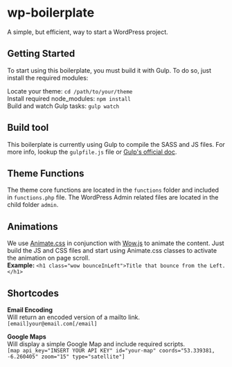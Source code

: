 # wp-boilerplate
A simple, but efficient, way to start a WordPress project.

## Getting Started
To start using this boilerplate, you must build it with Gulp. To do so, just install the required modules:

Locate your theme: ```cd /path/to/your/theme```<br />
Install required node_modules: ```npm install```<br />
Build and watch Gulp tasks: ```gulp watch```<br />


## Build tool
This boilerplate is currently using Gulp to compile the SASS and JS files. For more info, lookup the ```gulpfile.js``` file or <a href="https://gulpjs.com/" target="_blank">Gulp's official doc</a>.


## Theme Functions
The theme core functions are located in the ```functions``` folder and included in ```functions.php``` file. The WordPress Admin related files are located in the child folder ```admin```.


## Animations
We use <a href="https://daneden.github.io/animate.css/" target="_blank">Animate.css</a> in conjunction with <a href="https://wowjs.uk/" target="_blank">Wow.js</a> to animate the content. Just build the JS and CSS files and start using Animate.css classes to activate the animation on page scroll.<br />
<b>Example:</b> ```<h1 class="wow bounceInLeft">Title that bounce from the Left.</h1>```


## Shortcodes

<b>Email Encoding</b><br />
Will return an encoded version of a mailto link.<br />
```[email]your@email.com[/email]```

<b>Google Maps</b><br />
Will display a simple Google Map and include required scripts.<br />
```[map api_key="INSERT YOUR API KEY" id="your-map" coords="53.339381, -6.260405" zoom="15" type="satellite"]```
